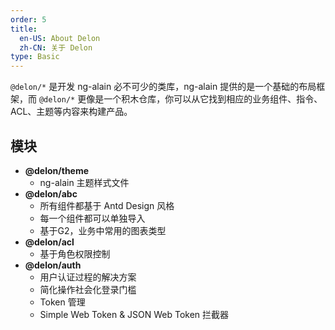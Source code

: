 ```yaml
---
order: 5
title:
  en-US: About Delon
  zh-CN: 关于 Delon
type: Basic
---
```


`@delon/*` 是开发 ng-alain 必不可少的类库，ng-alain 提供的是一个基础的布局框架，而 `@delon/*` 更像是一个积木仓库，你可以从它找到相应的业务组件、指令、ACL、主题等内容来构建产品。

## 模块

+ **@delon/theme**
    + ng-alain 主题样式文件
+ **@delon/abc**
    + 所有组件都基于 Antd Design 风格
    + 每一个组件都可以单独导入
    + 基于G2，业务中常用的图表类型
+ **@delon/acl**
    + 基于角色权限控制
+ **@delon/auth**
    + 用户认证过程的解决方案
    + 简化操作社会化登录门槛
    + Token 管理
    + Simple Web Token & JSON Web Token 拦截器
